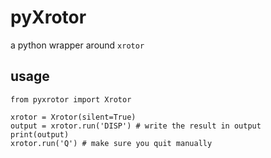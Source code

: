 # pyXrotor

a python wrapper around `xrotor`

## usage

```
from pyxrotor import Xrotor

xrotor = Xrotor(silent=True)
output = xrotor.run('DISP') # write the result in output
print(output)
xrotor.run('Q') # make sure you quit manually
```
